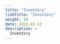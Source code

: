 ```yaml
---
title: "Inventory"
linkTitle: "Inventory"
weight: 50
date: 2022-01-12
description: >
  Inventory
---
```


